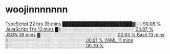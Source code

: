 # woojinnnnnnn
<a href="버튼을 눌렀을 때 이동할 링크" target="_blank">
TypeScript   22 hrs 35 mins  ██████████████████████▓░░   90.08 %
JavaScript   1 hr 13 mins    █▒░░░░░░░░░░░░░░░░░░░░░░░   04.87 %
JSON         39 mins         ▓░░░░░░░░░░░░░░░░░░░░░░░░   02.63 %
Bash         13 mins         ▒░░░░░░░░░░░░░░░░░░░░░░░░   00.91 %
YAML         11 mins         ▒░░░░░░░░░░░░░░░░░░░░░░░░   00.79 %
